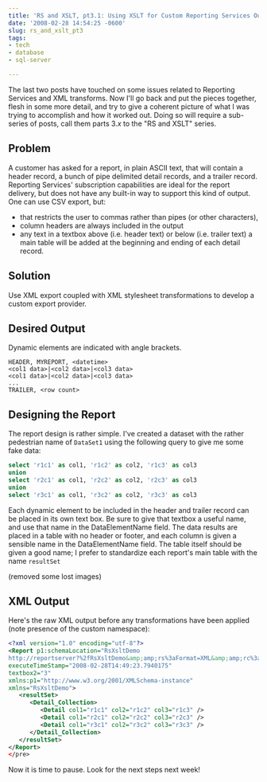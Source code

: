 ```yaml
---
title: 'RS and XSLT, pt3.1: Using XSLT for Custom Reporting Services Output'
date: '2008-02-28 14:54:25 -0600'
slug: rs_and_xslt_pt3
tags:
- tech
- database
- sql-server

---
```


The last two posts have touched on some issues related to Reporting Services and
XML transforms. Now I'll go back and put the pieces together, flesh in some more
detail, and try to give a coherent picture of what I was trying to accomplish
and how it worked out. Doing so will require a sub-series of posts, call them
parts 3._x_ to the "RS and XSLT" series.

## Problem

A customer has asked for a report, in plain ASCII text, that will
contain a header record, a bunch of pipe delimited detail records, and a trailer
record. Reporting Services' subscription capabilities are ideal for the report
delivery, but does not have any built-in way to support this kind of output. One
can use CSV export, but:

<!-- truncate -->

* that restricts the user to commas rather than pipes (or other characters),
* column headers are always included in the output
* any text in a textbox above (i.e. header text) or below (i.e. trailer text) a main table will be added at the beginning and ending of each detail record.

## Solution

Use XML export coupled with XML stylesheet transformations to
develop a custom export provider.

## Desired Output

Dynamic elements are indicated with angle brackets.

```none
HEADER, MYREPORT, <datetime>
<col1 data>|<col2 data>|<col3 data>
<col1 data>|<col2 data>|<col3 data>
...
TRAILER, <row count>
```

## Designing the Report

The report design is rather simple. I've created a dataset with the rather
pedestrian name of `DataSet1` using the following query to give me some fake
data:

```sql
select 'r1c1' as col1, 'r1c2' as col2, 'r1c3' as col3
union
select 'r2c1' as col1, 'r2c2' as col2, 'r2c3' as col3
union
select 'r3c1' as col1, 'r3c2' as col2, 'r3c3' as col3
```

Each dynamic element to be included in the  header and trailer record can be
placed in its own text box. Be sure to give that textbox a useful name, and use
that name in the DataElementName field. The data results are placed in a table
with no header or footer, and each column is given a sensible name in the
DataElementName field. The table itself should be given a good name; I prefer to
standardize each report's main table with the name `resultSet`

(removed some lost images)
<!--
<span class="mt-enclosure mt-enclosure-image"><img alt="report designer.jpg" src="http://www.safnet.com/writing/tech/report%20designer.jpg" width="408" height="135" /></span>
Report Design
-->
<!--
<span class="mt-enclosure mt-enclosure-image"><img alt="textbox properties.jpg" src="http://www.safnet.com/writing/tech/textbox%20properties.jpg" width="287" height="152" /></span>
Partial view of the properties for the "Now" textbox
-->
<!--
<span class="mt-enclosure mt-enclosure-image"><img alt="column properties.jpg" src="http://www.safnet.com/writing/tech/column%20properties.jpg" width="290" height="153" /></span>
Partial view of the properties for the first column in the resultSet table.
-->

## XML Output

Here's the raw XML output before any transformations have been applied (note presence of the custom namespace):

```xml
<?xml version="1.0" encoding="utf-8"?>
<Report p1:schemaLocation="RsXsltDemo
http://reportserver?%2fRsXsltDemo&amp;amp;rs%3aFormat=XML&amp;amp;rc%3aSchema=True" Name="RsXsltDemo"
executeTimeStamp="2008-02-28T14:49:23.7940175"
textbox2="3"
xmlns:p1="http://www.w3.org/2001/XMLSchema-instance"
xmlns="RsXsltDemo">
   <resultSet>
      <Detail_Collection>
         <Detail col1="r1c1" col2="r1c2" col3="r1c3" />
         <Detail col1="r2c1" col2="r2c2" col3="r2c3" />
         <Detail col1="r3c1" col2="r3c2" col3="r3c3" />
      </Detail_Collection>
   </resultSet>
</Report>
</pre>
```

Now it is time to pause. Look for the next steps next week!
